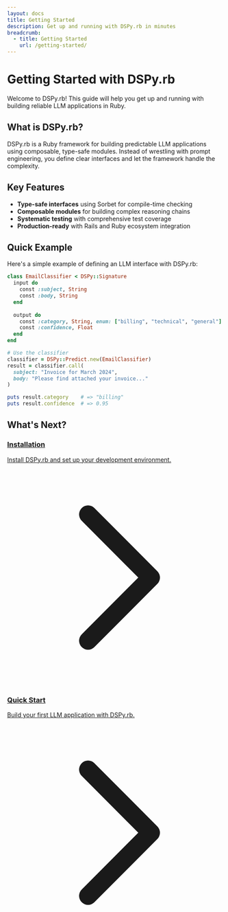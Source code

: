 ```yaml
---
layout: docs
title: Getting Started
description: Get up and running with DSPy.rb in minutes
breadcrumb:
  - title: Getting Started
    url: /getting-started/
---
```


# Getting Started with DSPy.rb

Welcome to DSPy.rb! This guide will help you get up and running with building reliable LLM applications in Ruby.

## What is DSPy.rb?

DSPy.rb is a Ruby framework for building predictable LLM applications using composable, type-safe modules. Instead of wrestling with prompt engineering, you define clear interfaces and let the framework handle the complexity.

## Key Features

- **Type-safe interfaces** using Sorbet for compile-time checking
- **Composable modules** for building complex reasoning chains
- **Systematic testing** with comprehensive test coverage
- **Production-ready** with Rails and Ruby ecosystem integration

## Quick Example

Here's a simple example of defining an LLM interface with DSPy.rb:

```ruby
class EmailClassifier < DSPy::Signature
  input do
    const :subject, String
    const :body, String
  end
  
  output do
    const :category, String, enum: ["billing", "technical", "general"]
    const :confidence, Float
  end
end

# Use the classifier
classifier = DSPy::Predict.new(EmailClassifier)
result = classifier.call(
  subject: "Invoice for March 2024",
  body: "Please find attached your invoice..."
)

puts result.category    # => "billing"
puts result.confidence  # => 0.95
```

## What's Next?

<div class="grid gap-4 mt-8 sm:grid-cols-2">
  <a href="{{ '/getting-started/installation/' | relative_url }}" class="relative rounded-lg border border-gray-200 bg-white p-6 shadow-sm hover:shadow-md">
    <div>
      <h3 class="text-base font-semibold leading-6 text-gray-900">Installation</h3>
      <p class="mt-2 text-sm text-gray-500">Install DSPy.rb and set up your development environment.</p>
    </div>
    <span class="absolute top-6 right-6 text-gray-400">
      <svg class="h-5 w-5" fill="none" viewBox="0 0 24 24" stroke="currentColor">
        <path stroke-linecap="round" stroke-linejoin="round" stroke-width="2" d="M9 5l7 7-7 7" />
      </svg>
    </span>
  </a>
  
  <a href="{{ '/getting-started/quick-start/' | relative_url }}" class="relative rounded-lg border border-gray-200 bg-white p-6 shadow-sm hover:shadow-md">
    <div>
      <h3 class="text-base font-semibold leading-6 text-gray-900">Quick Start</h3>
      <p class="mt-2 text-sm text-gray-500">Build your first LLM application with DSPy.rb.</p>
    </div>
    <span class="absolute top-6 right-6 text-gray-400">
      <svg class="h-5 w-5" fill="none" viewBox="0 0 24 24" stroke="currentColor">
        <path stroke-linecap="round" stroke-linejoin="round" stroke-width="2" d="M9 5l7 7-7 7" />
      </svg>
    </span>
  </a>
</div>
